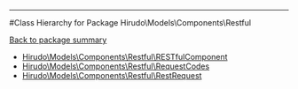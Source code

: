 - - -

#Class Hierarchy for Package Hirudo\Models\Components\Restful

<div><a href='https://github.com/JeyDotC/Hirudo-docs/blob/master/Hirudo/Models/Components/Restful/'>Back to package summary</a></div>

<ul>
<li><a href="https://github.com/JeyDotC/Hirudo-docs/blob/master/Hirudo/Models/Components/Restful/RESTfulComponent.md">Hirudo\Models\Components\Restful\RESTfulComponent</a></li>
<li><a href="https://github.com/JeyDotC/Hirudo-docs/blob/master/Hirudo/Models/Components/Restful/RequestCodes.md">Hirudo\Models\Components\Restful\RequestCodes</a></li>
<li><a href="https://github.com/JeyDotC/Hirudo-docs/blob/master/Hirudo/Models/Components/Restful/RestRequest.md">Hirudo\Models\Components\Restful\RestRequest</a></li>
</ul>
